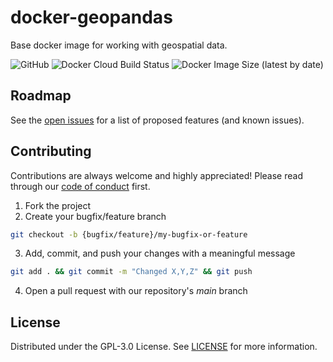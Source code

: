 # docker-geopandas

Base docker image for working with geospatial data.

![GitHub](https://img.shields.io/github/license/NEERINC/docker-geopandas)
![Docker Cloud Build Status](https://img.shields.io/docker/cloud/build/neerteam/geopandas?label=build)
![Docker Image Size (latest by date)](https://img.shields.io/docker/image-size/neerteam/geopandas?label=size)

## Roadmap

See the [open issues](https://github.com/NEERINC/docker-geopandas/issues) for a list of proposed features (and known issues).

## Contributing

Contributions are always welcome and highly appreciated! Please read through our [code of conduct](.github/CODE_OF_CONDUCT.md) first.

1. Fork the project
2. Create your bugfix/feature branch
```sh
git checkout -b {bugfix/feature}/my-bugfix-or-feature
```
3. Add, commit, and push your changes with a meaningful message
```sh
git add . && git commit -m "Changed X,Y,Z" && git push
```
4. Open a pull request with our repository's _main_ branch

## License

Distributed under the GPL-3.0 License. See [LICENSE](./LICENSE) for more information.
